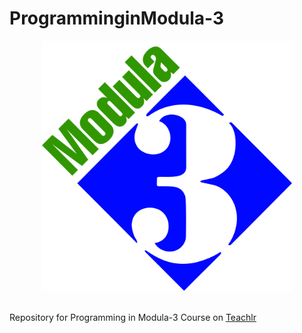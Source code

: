 # ProgramminginModula-3
<p align=center>
<a href="url">
  <img src="https://github.com/deadmarshal/ProgramminginModula-3/blob/main/res/M3.png"
	height="400" width="400">
</a>
</p>
<br>
Repository for Programming in Modula-3 Course on <a href="https://teachlr.com/cursos-online/programming-in-modula-3">Teachlr</a>

